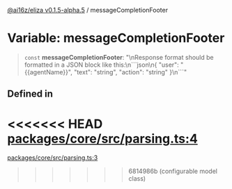 [@ai16z/eliza v0.1.5-alpha.5](../index.md) / messageCompletionFooter

# Variable: messageCompletionFooter

> `const` **messageCompletionFooter**: "\nResponse format should be formatted in a JSON block like this:\n\`\`\`json\n\{ \"user\": \"\{\{agentName\}\}\", \"text\": \"string\", \"action\": \"string\" \}\n\`\`\`"

## Defined in

<<<<<<< HEAD
[packages/core/src/parsing.ts:4](https://github.com/ai16z/eliza/blob/main/packages/core/src/parsing.ts#L4)
=======
[packages/core/src/parsing.ts:3](https://github.com/ai16z/eliza/blob/main/packages/core/src/parsing.ts#L3)
>>>>>>> 6814986b (configurable model class)
